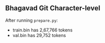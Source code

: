 ## Bhagavad Git Character-level

After running `prepare.py`:

- train.bin has 2,67,766 tokens
- val.bin has 29,752 tokens

